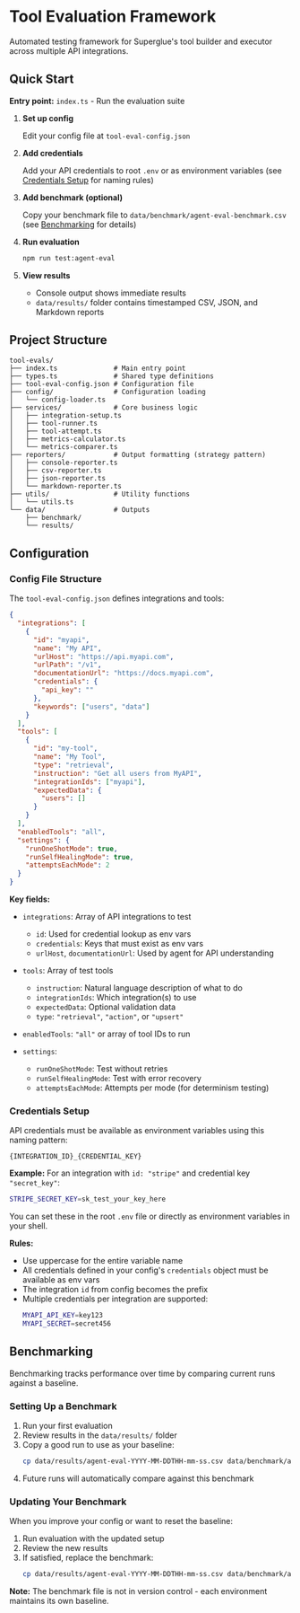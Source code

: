# Tool Evaluation Framework

Automated testing framework for Superglue's tool builder and executor across multiple API integrations.

## Quick Start

**Entry point:** `index.ts` - Run the evaluation suite

1. **Set up config**

   Edit your config file at `tool-eval-config.json`

2. **Add credentials**

   Add your API credentials to root `.env` or as environment variables (see [Credentials Setup](#credentials-setup) for naming rules)

3. **Add benchmark (optional)**

   Copy your benchmark file to `data/benchmark/agent-eval-benchmark.csv` (see [Benchmarking](#benchmarking) for details)

4. **Run evaluation**

   ```bash
   npm run test:agent-eval
   ```

5. **View results**

   - Console output shows immediate results
   - `data/results/` folder contains timestamped CSV, JSON, and Markdown reports

## Project Structure

```
tool-evals/
├── index.ts              # Main entry point
├── types.ts              # Shared type definitions
├── tool-eval-config.json # Configuration file
├── config/               # Configuration loading
│   └── config-loader.ts
├── services/             # Core business logic
│   ├── integration-setup.ts
│   ├── tool-runner.ts
│   ├── tool-attempt.ts
│   ├── metrics-calculator.ts
│   └── metrics-comparer.ts
├── reporters/            # Output formatting (strategy pattern)
│   ├── console-reporter.ts
│   ├── csv-reporter.ts
│   ├── json-reporter.ts
│   └── markdown-reporter.ts
├── utils/                # Utility functions
│   └── utils.ts
└── data/                 # Outputs
    ├── benchmark/
    └── results/
```

## Configuration

### Config File Structure

The `tool-eval-config.json` defines integrations and tools:

```json
{
  "integrations": [
    {
      "id": "myapi",
      "name": "My API",
      "urlHost": "https://api.myapi.com",
      "urlPath": "/v1",
      "documentationUrl": "https://docs.myapi.com",
      "credentials": {
        "api_key": ""
      },
      "keywords": ["users", "data"]
    }
  ],
  "tools": [
    {
      "id": "my-tool",
      "name": "My Tool",
      "type": "retrieval",
      "instruction": "Get all users from MyAPI",
      "integrationIds": ["myapi"],
      "expectedData": {
        "users": []
      }
    }
  ],
  "enabledTools": "all",
  "settings": {
    "runOneShotMode": true,
    "runSelfHealingMode": true,
    "attemptsEachMode": 2
  }
}
```

**Key fields:**

- `integrations`: Array of API integrations to test
  - `id`: Used for credential lookup as env vars
  - `credentials`: Keys that must exist as env vars
  - `urlHost`, `documentationUrl`: Used by agent for API understanding

- `tools`: Array of test tools
  - `instruction`: Natural language description of what to do
  - `integrationIds`: Which integration(s) to use
  - `expectedData`: Optional validation data
  - `type`: `"retrieval"`, `"action"`, or `"upsert"`

- `enabledTools`: `"all"` or array of tool IDs to run

- `settings`:
  - `runOneShotMode`: Test without retries
  - `runSelfHealingMode`: Test with error recovery
  - `attemptsEachMode`: Attempts per mode (for determinism testing)

### Credentials Setup

API credentials must be available as environment variables using this naming pattern:

```
{INTEGRATION_ID}_{CREDENTIAL_KEY}
```

**Example:** For an integration with `id: "stripe"` and credential key `"secret_key"`:

```bash
STRIPE_SECRET_KEY=sk_test_your_key_here
```

You can set these in the root `.env` file or directly as environment variables in your shell.

**Rules:**
- Use uppercase for the entire variable name
- All credentials defined in your config's `credentials` object must be available as env vars
- The integration `id` from config becomes the prefix
- Multiple credentials per integration are supported:
  ```bash
  MYAPI_API_KEY=key123
  MYAPI_SECRET=secret456
  ```

## Benchmarking

Benchmarking tracks performance over time by comparing current runs against a baseline.

### Setting Up a Benchmark

1. Run your first evaluation
2. Review results in the `data/results/` folder
3. Copy a good run to use as your baseline:
   ```bash
   cp data/results/agent-eval-YYYY-MM-DDTHH-mm-ss.csv data/benchmark/agent-eval-benchmark.csv
   ```
4. Future runs will automatically compare against this benchmark

### Updating Your Benchmark

When you improve your config or want to reset the baseline:

1. Run evaluation with the updated setup
2. Review the new results
3. If satisfied, replace the benchmark:
   ```bash
   cp data/results/agent-eval-YYYY-MM-DDTHH-mm-ss.csv data/benchmark/agent-eval-benchmark.csv
   ```

**Note:** The benchmark file is not in version control - each environment maintains its own baseline.
